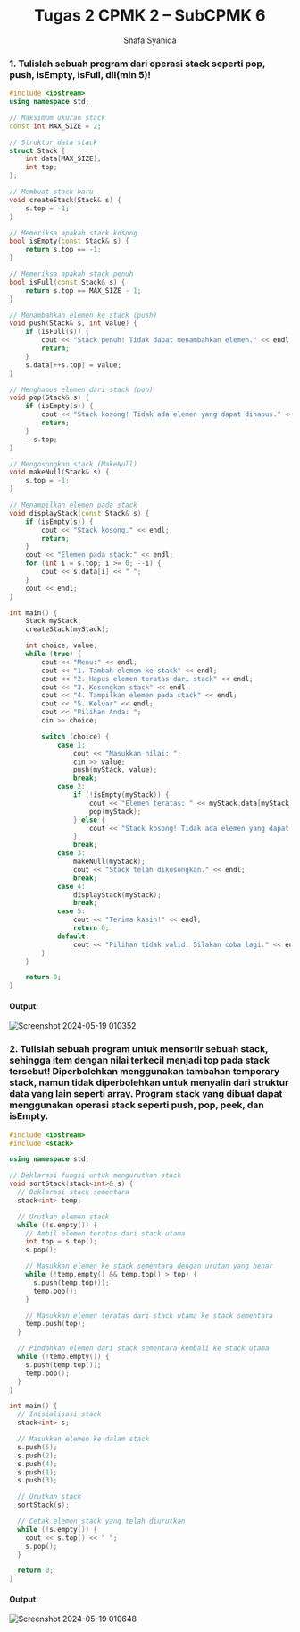 # <h1 align="center">Tugas 2 CPMK 2 – SubCPMK 6 </h1>
<p align="center">Shafa Syahida</p>

### 1. Tulislah sebuah program dari operasi stack seperti pop, push, isEmpty, isFull, dll(min 5)!   

```C++
#include <iostream>
using namespace std;

// Maksimum ukuran stack
const int MAX_SIZE = 2;

// Struktur data stack
struct Stack {
    int data[MAX_SIZE];
    int top;
};

// Membuat stack baru
void createStack(Stack& s) {
    s.top = -1;
}

// Memeriksa apakah stack kosong
bool isEmpty(const Stack& s) {
    return s.top == -1;
}

// Memeriksa apakah stack penuh
bool isFull(const Stack& s) {
    return s.top == MAX_SIZE - 1;
}

// Menambahkan elemen ke stack (push)
void push(Stack& s, int value) {
    if (isFull(s)) {
        cout << "Stack penuh! Tidak dapat menambahkan elemen." << endl;
        return;
    }
    s.data[++s.top] = value;
}

// Menghapus elemen dari stack (pop)
void pop(Stack& s) {
    if (isEmpty(s)) {
        cout << "Stack kosong! Tidak ada elemen yang dapat dihapus." << endl;
        return;
    }
    --s.top;
}

// Mengosongkan stack (MakeNull)
void makeNull(Stack& s) {
    s.top = -1;
}

// Menampilkan elemen pada stack
void displayStack(const Stack& s) {
    if (isEmpty(s)) {
        cout << "Stack kosong." << endl;
        return;
    }
    cout << "Elemen pada stack:" << endl;
    for (int i = s.top; i >= 0; --i) {
        cout << s.data[i] << " ";
    }
    cout << endl;
}

int main() {
    Stack myStack;
    createStack(myStack);

    int choice, value;
    while (true) {
        cout << "Menu:" << endl;
        cout << "1. Tambah elemen ke stack" << endl;
        cout << "2. Hapus elemen teratas dari stack" << endl;
        cout << "3. Kosongkan stack" << endl;
        cout << "4. Tampilkan elemen pada stack" << endl;
        cout << "5. Keluar" << endl;
        cout << "Pilihan Anda: ";
        cin >> choice;

        switch (choice) {
            case 1:
                cout << "Masukkan nilai: ";
                cin >> value;
                push(myStack, value);
                break;
            case 2:
                if (!isEmpty(myStack)) {
                    cout << "Elemen teratas: " << myStack.data[myStack.top] << endl;
                    pop(myStack);
                } else {
                    cout << "Stack kosong! Tidak ada elemen yang dapat dihapus." << endl;
                }
                break;
            case 3:
                makeNull(myStack);
                cout << "Stack telah dikosongkan." << endl;
                break;
            case 4:
                displayStack(myStack);
                break;
            case 5:
                cout << "Terima kasih!" << endl;
                return 0;
            default:
                cout << "Pilihan tidak valid. Silakan coba lagi." << endl;
        }
    }

    return 0;
}
```
#### Output:
![Screenshot 2024-05-19 010352](https://github.com/shafasyahii/Algoritma-dan-Struktur-Data/assets/162096931/34c88e66-9ffb-429a-b08b-7195a42500e0)

### 2. Tulislah sebuah program untuk mensortir sebuah stack, sehingga item dengan nilai terkecil menjadi top pada stack tersebut! Diperbolehkan menggunakan tambahan temporary stack, namun tidak diperbolehkan untuk menyalin dari struktur data yang lain seperti array.  Program stack yang dibuat dapat menggunakan operasi stack seperti push, pop, peek, dan isEmpty.  

```C++
#include <iostream>
#include <stack>

using namespace std;

// Deklarasi fungsi untuk mengurutkan stack
void sortStack(stack<int>& s) {
  // Deklarasi stack sementara
  stack<int> temp;

  // Urutkan elemen stack
  while (!s.empty()) {
    // Ambil elemen teratas dari stack utama
    int top = s.top();
    s.pop();

    // Masukkan elemen ke stack sementara dengan urutan yang benar
    while (!temp.empty() && temp.top() > top) {
      s.push(temp.top());
      temp.pop();
    }

    // Masukkan elemen teratas dari stack utama ke stack sementara
    temp.push(top);
  }

  // Pindahkan elemen dari stack sementara kembali ke stack utama
  while (!temp.empty()) {
    s.push(temp.top());
    temp.pop();
  }
}

int main() {
  // Inisialisasi stack
  stack<int> s;

  // Masukkan elemen ke dalam stack
  s.push(5);
  s.push(2);
  s.push(4);
  s.push(1);
  s.push(3);

  // Urutkan stack
  sortStack(s);

  // Cetak elemen stack yang telah diurutkan
  while (!s.empty()) {
    cout << s.top() << " ";
    s.pop();
  }

  return 0;
}
```
#### Output:
![Screenshot 2024-05-19 010648](https://github.com/shafasyahii/Algoritma-dan-Struktur-Data/assets/162096931/4ba86558-35f8-4c08-9f14-a247013a9432)
